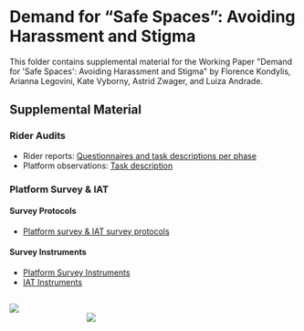 # Demand for “Safe Spaces”: Avoiding Harassment and Stigma
This folder contains supplemental material for the Working Paper "Demand for 'Safe Spaces': Avoiding Harassment and Stigma" by Florence Kondylis, Arianna Legovini, Kate Vyborny, Astrid Zwager, and Luiza Andrade.

## Supplemental Material

### Rider Audits

- Rider reports: [Questionnaires and task descriptions per phase](https://github.com/worldbank/rio-safe-space/tree/master/Online%20Appendices/Supplemental%20Material/Rider%20audits)
- Platform observations: [Task description](https://github.com/worldbank/rio-safe-space/tree/master/Online%20Appendices/Supplemental%20Material/Rider%20audits/Platform%20observations)

### Platform Survey & IAT

#### Survey Protocols
- [Platform survey & IAT survey protocols](https://github.com/worldbank/rio-safe-space/tree/master/Online%20Appendices/Supplemental%20Material/Platform%20survey%20%26%20IAT/Survey%20protocols)

#### Survey Instruments
- [Platform Survey Instruments](https://github.com/worldbank/rio-safe-space/tree/master/Online%20Appendices/Supplemental%20Material/Platform%20survey%20%26%20IAT/Survey%20instruments/Platform%20survey%20questionnaire)
- [IAT Instruments](https://github.com/worldbank/rio-safe-space/blob/master/Online%20Appendices/Supplemental%20Material/Platform%20survey%20%26%20IAT/Survey%20instruments/IAT%20Instrument.md)

## 
<div class = "row">
  <div class = "column" style = "width:30%">
    <img src="https://github.com/worldbank/rio-safe-space/blob/master/img/wb.png" align = "left">
  </div>
  <div class = "column" style = "width:30%">
    <img src="https://github.com/worldbank/rio-safe-space/blob/master/img/i2i.png" align = "right">
  </div>
</div>
